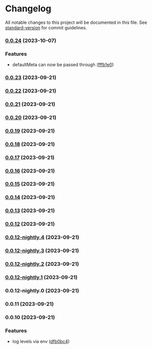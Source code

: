 # Changelog

All notable changes to this project will be documented in this file. See [standard-version](https://github.com/conventional-changelog/standard-version) for commit guidelines.

### [0.0.24](https://github.com/ImLunaHey/logger/compare/v0.0.23...v0.0.24) (2023-10-07)


### Features

* defaultMeta can now be passed through ([fffb1e0](https://github.com/ImLunaHey/logger/commit/fffb1e04c850ec83caee8cc358b2ed366cb4e92a))

### [0.0.23](https://github.com/ImLunaHey/logger/compare/v0.0.22...v0.0.23) (2023-09-21)

### [0.0.22](https://github.com/ImLunaHey/logger/compare/v0.0.21...v0.0.22) (2023-09-21)

### [0.0.21](https://github.com/ImLunaHey/logger/compare/v0.0.20...v0.0.21) (2023-09-21)

### [0.0.20](https://github.com/ImLunaHey/logger/compare/v0.0.19...v0.0.20) (2023-09-21)

### [0.0.19](https://github.com/ImLunaHey/logger/compare/v0.0.18...v0.0.19) (2023-09-21)

### [0.0.18](https://github.com/ImLunaHey/logger/compare/v0.0.17...v0.0.18) (2023-09-21)

### [0.0.17](https://github.com/ImLunaHey/logger/compare/v0.0.16...v0.0.17) (2023-09-21)

### [0.0.16](https://github.com/ImLunaHey/logger/compare/v0.0.15...v0.0.16) (2023-09-21)

### [0.0.15](https://github.com/ImLunaHey/logger/compare/v0.0.14...v0.0.15) (2023-09-21)

### [0.0.14](https://github.com/ImLunaHey/logger/compare/v0.0.13...v0.0.14) (2023-09-21)

### [0.0.13](https://github.com/ImLunaHey/logger/compare/v0.0.12...v0.0.13) (2023-09-21)

### [0.0.12](https://github.com/ImLunaHey/logger/compare/v0.0.12-nightly.4...v0.0.12) (2023-09-21)

### [0.0.12-nightly.4](https://github.com/ImLunaHey/logger/compare/v0.0.12-nightly.3...v0.0.12-nightly.4) (2023-09-21)

### [0.0.12-nightly.3](https://github.com/ImLunaHey/logger/compare/v0.0.12-nightly.2...v0.0.12-nightly.3) (2023-09-21)

### [0.0.12-nightly.2](https://github.com/ImLunaHey/logger/compare/v0.0.12-nightly.1...v0.0.12-nightly.2) (2023-09-21)

### [0.0.12-nightly.1](https://github.com/ImLunaHey/logger/compare/v0.0.12-nightly.0...v0.0.12-nightly.1) (2023-09-21)

### 0.0.12-nightly.0 (2023-09-21)

### 0.0.11 (2023-09-21)

### 0.0.10 (2023-09-21)


### Features

* log levels via env ([dfb0bc4](https://github.com/ImLunaHey/logger/commit/dfb0bc4bf16fb27debe57c976e49104e6da59261))
